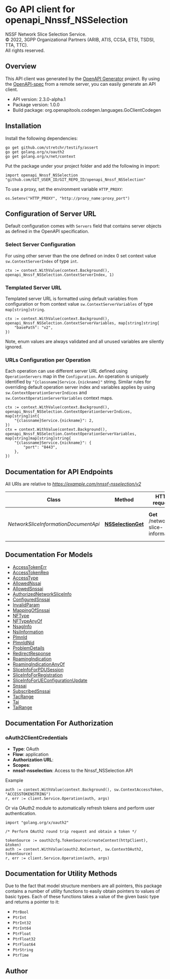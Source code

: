 # Go API client for openapi_Nnssf_NSSelection

NSSF Network Slice Selection Service.  
© 2022, 3GPP Organizational Partners (ARIB, ATIS, CCSA, ETSI, TSDSI, TTA, TTC).  
All rights reserved.


## Overview
This API client was generated by the [OpenAPI Generator](https://openapi-generator.tech) project.  By using the [OpenAPI-spec](https://www.openapis.org/) from a remote server, you can easily generate an API client.

- API version: 2.3.0-alpha.1
- Package version: 1.0.0
- Build package: org.openapitools.codegen.languages.GoClientCodegen

## Installation

Install the following dependencies:

```shell
go get github.com/stretchr/testify/assert
go get golang.org/x/oauth2
go get golang.org/x/net/context
```

Put the package under your project folder and add the following in import:

```golang
import openapi_Nnssf_NSSelection "github.com/GIT_USER_ID/GIT_REPO_ID/openapi_Nnssf_NSSelection"
```

To use a proxy, set the environment variable `HTTP_PROXY`:

```golang
os.Setenv("HTTP_PROXY", "http://proxy_name:proxy_port")
```

## Configuration of Server URL

Default configuration comes with `Servers` field that contains server objects as defined in the OpenAPI specification.

### Select Server Configuration

For using other server than the one defined on index 0 set context value `sw.ContextServerIndex` of type `int`.

```golang
ctx := context.WithValue(context.Background(), openapi_Nnssf_NSSelection.ContextServerIndex, 1)
```

### Templated Server URL

Templated server URL is formatted using default variables from configuration or from context value `sw.ContextServerVariables` of type `map[string]string`.

```golang
ctx := context.WithValue(context.Background(), openapi_Nnssf_NSSelection.ContextServerVariables, map[string]string{
	"basePath": "v2",
})
```

Note, enum values are always validated and all unused variables are silently ignored.

### URLs Configuration per Operation

Each operation can use different server URL defined using `OperationServers` map in the `Configuration`.
An operation is uniquely identified by `"{classname}Service.{nickname}"` string.
Similar rules for overriding default operation server index and variables applies by using `sw.ContextOperationServerIndices` and `sw.ContextOperationServerVariables` context maps.

```golang
ctx := context.WithValue(context.Background(), openapi_Nnssf_NSSelection.ContextOperationServerIndices, map[string]int{
	"{classname}Service.{nickname}": 2,
})
ctx = context.WithValue(context.Background(), openapi_Nnssf_NSSelection.ContextOperationServerVariables, map[string]map[string]string{
	"{classname}Service.{nickname}": {
		"port": "8443",
	},
})
```

## Documentation for API Endpoints

All URIs are relative to *https://example.com/nnssf-nsselection/v2*

Class | Method | HTTP request | Description
------------ | ------------- | ------------- | -------------
*NetworkSliceInformationDocumentApi* | [**NSSelectionGet**](docs/NetworkSliceInformationDocumentApi.md#nsselectionget) | **Get** /network-slice-information | Retrieve the Network Slice Selection Information


## Documentation For Models

 - [AccessTokenErr](docs/AccessTokenErr.md)
 - [AccessTokenReq](docs/AccessTokenReq.md)
 - [AccessType](docs/AccessType.md)
 - [AllowedNssai](docs/AllowedNssai.md)
 - [AllowedSnssai](docs/AllowedSnssai.md)
 - [AuthorizedNetworkSliceInfo](docs/AuthorizedNetworkSliceInfo.md)
 - [ConfiguredSnssai](docs/ConfiguredSnssai.md)
 - [InvalidParam](docs/InvalidParam.md)
 - [MappingOfSnssai](docs/MappingOfSnssai.md)
 - [NFType](docs/NFType.md)
 - [NFTypeAnyOf](docs/NFTypeAnyOf.md)
 - [NsagInfo](docs/NsagInfo.md)
 - [NsiInformation](docs/NsiInformation.md)
 - [PlmnId](docs/PlmnId.md)
 - [PlmnIdNid](docs/PlmnIdNid.md)
 - [ProblemDetails](docs/ProblemDetails.md)
 - [RedirectResponse](docs/RedirectResponse.md)
 - [RoamingIndication](docs/RoamingIndication.md)
 - [RoamingIndicationAnyOf](docs/RoamingIndicationAnyOf.md)
 - [SliceInfoForPDUSession](docs/SliceInfoForPDUSession.md)
 - [SliceInfoForRegistration](docs/SliceInfoForRegistration.md)
 - [SliceInfoForUEConfigurationUpdate](docs/SliceInfoForUEConfigurationUpdate.md)
 - [Snssai](docs/Snssai.md)
 - [SubscribedSnssai](docs/SubscribedSnssai.md)
 - [TacRange](docs/TacRange.md)
 - [Tai](docs/Tai.md)
 - [TaiRange](docs/TaiRange.md)


## Documentation For Authorization



### oAuth2ClientCredentials


- **Type**: OAuth
- **Flow**: application
- **Authorization URL**: 
- **Scopes**: 
 - **nnssf-nsselection**: Access to the Nnssf_NSSelection API

Example

```golang
auth := context.WithValue(context.Background(), sw.ContextAccessToken, "ACCESSTOKENSTRING")
r, err := client.Service.Operation(auth, args)
```

Or via OAuth2 module to automatically refresh tokens and perform user authentication.

```golang
import "golang.org/x/oauth2"

/* Perform OAuth2 round trip request and obtain a token */

tokenSource := oauth2cfg.TokenSource(createContext(httpClient), &token)
auth := context.WithValue(oauth2.NoContext, sw.ContextOAuth2, tokenSource)
r, err := client.Service.Operation(auth, args)
```


## Documentation for Utility Methods

Due to the fact that model structure members are all pointers, this package contains
a number of utility functions to easily obtain pointers to values of basic types.
Each of these functions takes a value of the given basic type and returns a pointer to it:

* `PtrBool`
* `PtrInt`
* `PtrInt32`
* `PtrInt64`
* `PtrFloat`
* `PtrFloat32`
* `PtrFloat64`
* `PtrString`
* `PtrTime`

## Author



